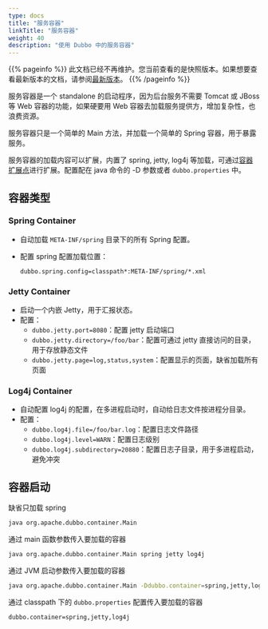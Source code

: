```yaml
---
type: docs
title: "服务容器"
linkTitle: "服务容器"
weight: 40
description: "使用 Dubbo 中的服务容器"
---
```


{{% pageinfo %}} 此文档已经不再维护。您当前查看的是快照版本。如果想要查看最新版本的文档，请参阅[最新版本](/zh/docs3-v2/java-sdk/advanced-features-and-usage/others/service-container/)。
{{% /pageinfo %}}

服务容器是一个 standalone 的启动程序，因为后台服务不需要 Tomcat 或 JBoss 等 Web 容器的功能，如果硬要用 Web 容器去加载服务提供方，增加复杂性，也浪费资源。

服务容器只是一个简单的 Main 方法，并加载一个简单的 Spring 容器，用于暴露服务。

服务容器的加载内容可以扩展，内置了 spring, jetty, log4j 等加载，可通过[容器扩展点](../../references/spis/container)进行扩展。配置配在 java 命令的 -D 参数或者 `dubbo.properties` 中。

## 容器类型

### Spring Container

* 自动加载 `META-INF/spring` 目录下的所有 Spring 配置。
* 配置 spring 配置加载位置：

    ```properties
    dubbo.spring.config=classpath*:META-INF/spring/*.xml
    ```

### Jetty Container

* 启动一个内嵌 Jetty，用于汇报状态。
* 配置：
    * `dubbo.jetty.port=8080`：配置 jetty 启动端口
    * `dubbo.jetty.directory=/foo/bar`：配置可通过 jetty 直接访问的目录，用于存放静态文件
    * `dubbo.jetty.page=log,status,system`：配置显示的页面，缺省加载所有页面


### Log4j Container

* 自动配置 log4j 的配置，在多进程启动时，自动给日志文件按进程分目录。
* 配置：
    * `dubbo.log4j.file=/foo/bar.log`：配置日志文件路径
    * `dubbo.log4j.level=WARN`：配置日志级别
    * `dubbo.log4j.subdirectory=20880`：配置日志子目录，用于多进程启动，避免冲突

## 容器启动

缺省只加载 spring

```sh
java org.apache.dubbo.container.Main
```

通过 main 函数参数传入要加载的容器

```sh
java org.apache.dubbo.container.Main spring jetty log4j
```

通过 JVM 启动参数传入要加载的容器

```sh
java org.apache.dubbo.container.Main -Ddubbo.container=spring,jetty,log4j
```

通过 classpath 下的 `dubbo.properties` 配置传入要加载的容器

```
dubbo.container=spring,jetty,log4j
```

